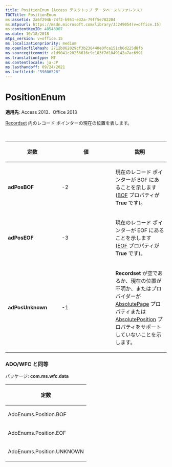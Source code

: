```yaml
---
title: PositionEnum (Access デスクトップ データベースリファレンス)
TOCTitle: PositionEnum
ms:assetid: 2a6f294b-74f2-b951-e32a-79ff5e782204
ms:mtpsurl: https://msdn.microsoft.com/library/JJ249054(v=office.15)
ms:contentKeyID: 48543907
ms.date: 10/18/2018
mtps_version: v=office.15
ms.localizationpriority: medium
ms.openlocfilehash: 2712b062029cf3b236440e0fca151cb6d225d8fb
ms.sourcegitcommit: a1d9041c20256616c9c183f7d1049142a7ac6991
ms.translationtype: MT
ms.contentlocale: ja-JP
ms.lasthandoff: 09/24/2021
ms.locfileid: "59606528"
---
```

# <a name="positionenum"></a>PositionEnum

**適用先**: Access 2013、Office 2013

[Recordset](recordset-object-ado.md) 内のレコード ポインターの現在の位置を表します。

<br/>

<table>
<colgroup>
<col style="width: 33%" />
<col style="width: 33%" />
<col style="width: 33%" />
</colgroup>
<thead>
<tr class="header">
<th><p>定数</p></th>
<th><p>値</p></th>
<th><p>説明</p></th>
</tr>
</thead>
<tbody>
<tr class="odd">
<td><p><strong>adPosBOF</strong></p></td>
<td><p>-2</p></td>
<td><p>現在のレコード ポインターが BOF にあることを示します (<a href="bof-eof-properties-ado.md">BOF</a> プロパティが <strong>True</strong> です)。</p></td>
</tr>
<tr class="even">
<td><p><strong>adPosEOF</strong></p></td>
<td><p>-3</p></td>
<td><p>現在のレコード ポインターが EOF にあることを示します (<a href="bof-eof-properties-ado.md">EOF</a> プロパティが <strong>True</strong> です)。</p></td>
</tr>
<tr class="odd">
<td><p><strong>adPosUnknown</strong></p></td>
<td><p>-1</p></td>
<td><p><strong>Recordset</strong> が空であるか、現在の位置が不明か、またはプロバイダーが <a href="absolutepage-property-ado.md">AbsolutePage</a> プロパティまたは <a href="absoluteposition-property-ado.md">AbsolutePosition</a> プロパティをサポートしていないことを示します。</p></td>
</tr>
</tbody>
</table>


### <a name="adowfc-equivalent"></a>ADO/WFC と同等

パッケージ: **com.ms.wfc.data**

<table>
<colgroup>
<col style="width: 100%" />
</colgroup>
<thead>
<tr class="header">
<th><p>定数</p></th>
</tr>
</thead>
<tbody>
<tr class="odd">
<td><p>AdoEnums.Position.BOF</p></td>
</tr>
<tr class="even">
<td><p>AdoEnums.Position.EOF</p></td>
</tr>
<tr class="odd">
<td><p>AdoEnums.Position.UNKNOWN</p></td>
</tr>
</tbody>
</table>

